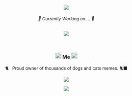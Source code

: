 <P align="center">
  <img src="https://capsule-render.vercel.app/api?type=wave&color=gradient&height=300&section=header&text=soom'hub%&fontSize=80&animation=twinkling&fontAlignY=40&rotate=5)"/>
</P>

<h6 align="center">🎯 Currently Working on ... 🎯</h3>
<p align="center">
  <img src="https://img.shields.io/badge/huggingface-FFD21E?style=flat-square&logo=huggingface&logoColor=black"/>
</p>

<br />

<h3 align="center"> 
  <img src="https://raw.githubusercontent.com/MartinHeinz/MartinHeinz/master/wave.gif" width="20px" height="20px"> 
  Me 
  <img src="https://raw.githubusercontent.com/MartinHeinz/MartinHeinz/master/wave.gif" width="20px" height="20px"> 
</h3>

<p align="center">🐈‍&nbsp;&nbsp; Proud owner of thousands of dogs and cats memes. 🐈‍⬛</p>

<!-- <p align="center"> -->

  <!-- <a href="https://dev.to/soom/">
    <img src="https://img.shields.io/badge/dev.to-0A0A0A?style=flat-square&logo=dev%2Eto&logoColor=white"/>
  </a> -->
  
  <!-- <a href="https://www.linkedin.com/in/soomyungkang/">
    <img src="https://img.shields.io/badge/LinkedIn-0077B5?style=flat-square&logo=LinkedIn&logoColor=white"/>
  </a> -->
  
  
<!--   <a href="mailto:vannskang@gmail.com">
    <img src="https://img.shields.io/badge/Gmail-d14836?style=flat-square&logo=Gmail&logoColor=white&link=vannskang@gmail.com"/>
  </a>&nbsp -->
<!--   <a href="https://www.notion.so/soomyungkang/Soomyung-Kang-cfcfd738e60841aebb5ff41c815de405">
    <img src="https://img.shields.io/badge/Notion-000000?style=flat-square&logo=Notion&logoColor=white&link=https://www.notion.so/soomyungkang/Soomyung-Kang-cfcfd738e60841aebb5ff41c815de405"/>
  </a>&nbsp -->
<!--   <a href="https://soomyung.medium.com/">
    <img src="https://img.shields.io/badge/Medium-12100E?style=flat-square&logo=Medium&logoColor=white&link=https://soomyung.medium.com/"/>
  </a>&nbsp   -->
<!--   <a href="https://leetcode.com/soomyung/">
    <img src="https://img.shields.io/badge/LeetCode-FFA116?style=flat-square&logo=LeetCode&logoColor=white&link=https://leetcode.com/soomyung/"/>
  </a>&nbsp -->
<!-- </p> -->
<!-- <br/> -->

<p align="center">
  <a href="https://hits.seeyoufarm.com"><img src="https://hits.seeyoufarm.com/api/count/incr/badge.svg?url=https%3A%2F%2Fgithub.com%2FVannsKang%2Fhit-counter&count_bg=%23549BCB&title_bg=%23BCBCBC&icon=github.svg&icon_color=%23E7E7E7&title=hits&edge_flat=true"/></a>
</p>

<P align="center">
  <img src="https://capsule-render.vercel.app/api?type=wave&color=gradient&height=200&section=footer&text=yeeeesss%20rules~!!&fontSize=50&animation=twinkling&fontAlign=70&fontAlignY=80&rotate=-5"/>
</P>

